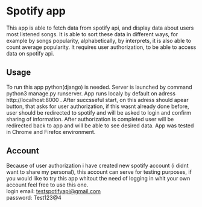 # Spotify app
This app is able to fetch data from spotify api, and display data about users most listened songs. It is able to sort these data in different ways, for example by songs popularity, alphabetically, by interprets, it is also able to count average popularity.
It requires user authorization, to be able to access data on spotify api.

## Usage
To run this app python(django) is needed. Server is launched by command python3 manage.py runserver. App runs localy by default on adress http://localhost:8000 . After succsseful start, on this adress should apear button, that
asks for user authorization, if this wasnt already done before, user should be redirected to spotify and will be asked to login and confirm sharing of information.
After authorization is completed user will be redirected back to app and will be able to see desired data. App was tested in Chrome and Firefox environment.

## Account
Because of user authorization i have created new spotify account (i didnt want to share my personal), this account can serve for testing purposes, if you would like to
try this app whitout the need of logging in whit your own account feel free to use this one.     
login email: testspotifyapi@gmail.com     
password: Test123@4
